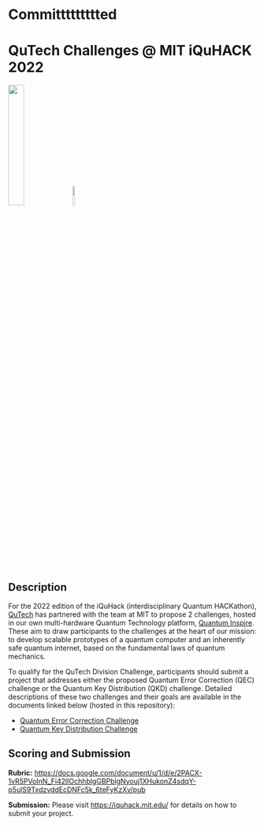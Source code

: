 # Committttttttted

# QuTech Challenges @ MIT iQuHACK 2022

<p align="left">
  <a href="https://qutech.nl" target="_blank"><img src="https://user-images.githubusercontent.com/10100490/151484481-7cedb7da-603e-43cc-890c-979fb66aeb60.png" width="25%" style="padding-right: 0%"/></a>
  <a href="https://iquhack.mit.edu/" target="_blank"><img src="https://user-images.githubusercontent.com/10100490/151647370-d161d5b5-119c-4db9-898e-cfb1745a8310.png" width="10%" style="padding-left: 0%"/> </a>
</p>


## Description 

For the 2022 edition of the iQuHack (interdisciplinary Quantum HACKathon), [QuTech](https://qutech.nl) has partnered with the team at MIT to propose 2 challenges, hosted in our own multi-hardware Quantum Technology platform, [Quantum Inspire](https://www.quantum-inspire.com). These aim to draw participants to the challenges at the heart of our mission: to develop scalable prototypes of a quantum computer and an inherently safe quantum internet, based on the fundamental laws of quantum mechanics.

To qualify for the QuTech Division Challenge, participants should submit a project that addresses either the proposed Quantum Error Correction (QEC) challenge or the Quantum Key Distribution (QKD) challenge. Detailed descriptions of these two challenges and their goals are available in the documents linked below (hosted in this repository):

- [Quantum Error Correction Challenge](https://github.com/iQuHACK/2022_qutech_challenge/blob/main/QuantumErrorCorrectionChallenge.pdf)
- [Quantum Key Distribution Challenge](https://github.com/iQuHACK/2022_qutech_challenge/blob/main/QuantumKeyDistrubutionChallenge.pdf)


## Scoring and Submission

**Rubric:** https://docs.google.com/document/u/1/d/e/2PACX-1vR5PVoInN_Fi42lIOchhblgGBPblgNyouj1XHukonZ4sdqY-p5ulS9TxdzvddEcDNFc5k_6teFyKzXv/pub

**Submission:** Please visit https://iquhack.mit.edu/ for details on how to submit your project.
